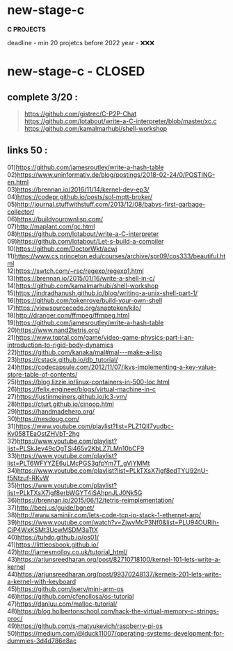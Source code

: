 # new-stage-c
<b> C PROJECTS</b> </br>

deadline - min 20 projetcs before 2022 year - ❌❌❌


# new-stage-c - CLOSED 


complete 3/20 :<br>
----
  > https://github.com/gistrec/C-P2P-Chat<br>
  > https://github.com/lotabout/write-a-C-interpreter/blob/master/xc.c</br>
  > https://github.com/kamalmarhubi/shell-workshop</br>
  

links 50 : <br>
---
  01)https://github.com/jamesroutley/write-a-hash-table</br>
  02)https://www.uninformativ.de/blog/postings/2018-02-24/0/POSTING-en.html</br>
  03)https://brennan.io/2016/11/14/kernel-dev-ep3/</br>
  04)https://codepr.github.io/posts/sol-mqtt-broker/</br>
  05)http://journal.stuffwithstuff.com/2013/12/08/babys-first-garbage-collector/</br>
  06)https://buildyourownlisp.com/</br>
  07)http://maplant.com/gc.html</br>
  08)https://github.com/lotabout/write-a-C-interpreter</br>
  09)https://github.com/lotabout/Let-s-build-a-compiler</br>
  10)https://github.com/DoctorWkt/acwj </br>
  11)https://www.cs.princeton.edu/courses/archive/spr09/cos333/beautiful.html</br>
  12)https://swtch.com/~rsc/regexp/regexp1.html</br>
  13)https://brennan.io/2015/01/16/write-a-shell-in-c/</br>
  14)https://github.com/kamalmarhubi/shell-workshop</br>
  15)https://indradhanush.github.io/blog/writing-a-unix-shell-part-1/</br>
  16)https://github.com/tokenrove/build-your-own-shell</br>
  17)https://viewsourcecode.org/snaptoken/kilo/</br>
  18)http://dranger.com/ffmpeg/ffmpeg.html</br>
  19)https://github.com/jamesroutley/write-a-hash-table</br>
  20)https://www.nand2tetris.org/</br>
  21)https://www.toptal.com/game/video-game-physics-part-i-an-introduction-to-rigid-body-dynamics</br>
  22)https://github.com/kanaka/mal#mal---make-a-lisp</br>
  23)https://cstack.github.io/db_tutorial/</br>
  24)https://codecapsule.com/2012/11/07/ikvs-implementing-a-key-value-store-table-of-contents/</br>
  25)https://blog.lizzie.io/linux-containers-in-500-loc.html</br>
  26)https://felix.engineer/blogs/virtual-machine-in-c</br>
  27)https://justinmeiners.github.io/lc3-vm/</br>
  28)https://cturt.github.io/cinoop.html</br>
  29)https://handmadehero.org/</br>
  30)https://nesdoug.com/</br>
  31)https://www.youtube.com/playlist?list=PLZ1QII7yudbc-Ky058TEaOstZHVbT-2hg</br>
  32)https://www.youtube.com/playlist?list=PLSkJey49cOgTSj465v2KbLZ7LMn10bCF9</br>
  33)https://www.youtube.com/playlist?list=PLT6WFYYZE6uLMcPGS3qfpYm7T_gViYMMt</br>
  34)https://www.youtube.com/playlist?list=PLkTXsX7igf8edTYU92nU-f5Ntzuf-RKvW</br>
  35)https://www.youtube.com/playlist?list=PLkTXsX7igf8erbWGYT4iSAhpnJLJ0Nk5G</br>
  36)https://brennan.io/2015/06/12/tetris-reimplementation/</br>
  37)http://beej.us/guide/bgnet/</br>
  38)http://www.saminiir.com/lets-code-tcp-ip-stack-1-ethernet-arp/</br>
  39)https://www.youtube.com/watch?v=ZjwvMcP3Nf0&list=PLU94OURih-CiP4WxKSMt3UcwMSDM3aTtX</br>
  40)https://tuhdo.github.io/os01/</br>
  41)https://littleosbook.github.io/</br>
  42)http://jamesmolloy.co.uk/tutorial_html/</br>
  43)https://arjunsreedharan.org/post/82710718100/kernel-101-lets-write-a-kernel</br>
  44)https://arjunsreedharan.org/post/99370248137/kernels-201-lets-write-a-kernel-with-keyboard</br>
  45)https://github.com/jserv/mini-arm-os</br>
  46)https://github.com/cfenollosa/os-tutorial</br>
  47)https://danluu.com/malloc-tutorial/</br>
  48)https://blog.holbertonschool.com/hack-the-virtual-memory-c-strings-proc/</br>
  49)https://github.com/s-matyukevich/raspberry-pi-os</br>
  50)https://medium.com/@lduck11007/operating-systems-development-for-dummies-3d4d786e8ac</br>
